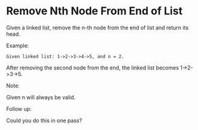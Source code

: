 # Remove Nth Node From End of List

Given a linked list, remove the n-th node from the end of list and return its head.

Example:
```
Given linked list: 1->2->3->4->5, and n = 2.
```

After removing the second node from the end, the linked list becomes 1->2->3->5.

Note:

Given n will always be valid.

Follow up:

Could you do this in one pass?

